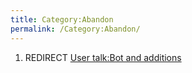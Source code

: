 ```yaml
---
title: Category:Abandon
permalink: /Category:Abandon/
---
```


1.  REDIRECT [User talk:Bot and
    additions](User_talk:Bot_and_additions "wikilink")